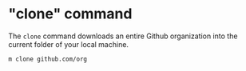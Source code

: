 # "clone" command

The `clone` command downloads an entire Github organization into the current
folder of your local machine.

```
m clone github.com/org
```
